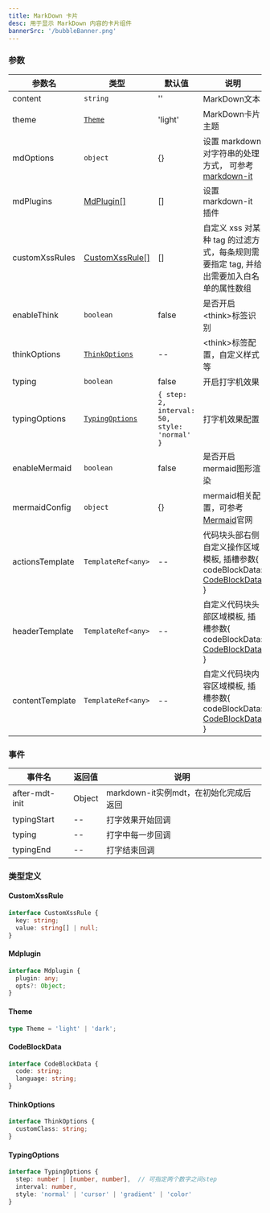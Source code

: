 ```yaml
---
title: MarkDown 卡片
desc: 用于显示 MarkDown 内容的卡片组件
bannerSrc: '/bubbleBanner.png'
---
```



### 参数

| 参数名         | 类型                              | 默认值   | 说明                                                   |
| -------------- | --------------------------------- | -------- | ------------------------------------------------------ |
| content        | `string`                          | ''       | MarkDown文本                                           |
| theme        | [`Theme`](#theme)                          | 'light'       | MarkDown卡片主题                                           |
| mdOptions        | `object`                          | {}       | 设置 markdown 对字符串的处理方式， 可参考[markdown-it](https://www.npmjs.com/package/markdown-it?activeTab=readme)|
| mdPlugins       | [MdPlugin[]](#mdplugin)       | []       | 设置 markdown-it 插件|
| customXssRules       | [CustomXssRule[]](#customxssrule)       | []       | 自定义 xss 对某种 tag 的过滤方式，每条规则需要指定 tag, 并给出需要加入白名单的属性数组|
| enableThink | `boolean`                       | false         | 是否开启\<think\>标签识别                                 |
| thinkOptions | [`ThinkOptions`](#thinkoptions)                       | --         | \<think\>标签配置，自定义样式等                                       |
| typing | `boolean` | false  |  开启打字机效果    |                                       
| typingOptions | [`TypingOptions`](#typingoptions)  | `{ step: 2, interval: 50, style: 'normal' }`   |  打字机效果配置  |     
| enableMermaid | `boolean`                       | false         | 是否开启mermaid图形渲染 |
| mermaidConfig | `object`                       | {}         | mermaid相关配置，可参考[Mermaid](https://mermaid.nodejs.cn/config/usage.html)官网|
| actionsTemplate | `TemplateRef<any>` | --         | 代码块头部右侧自定义操作区域模板, 插槽参数{ codeBlockData: [CodeBlockData](#codeblockdata) }     |
| headerTemplate | `TemplateRef<any>` | --         | 自定义代码块头部区域模板, 插槽参数{ codeBlockData: [CodeBlockData](#codeblockdata) }     |
| contentTemplate | `TemplateRef<any>` | --         | 自定义代码块内容区域模板, 插槽参数{ codeBlockData: [CodeBlockData](#codeblockdata) }     |


### 事件

| 事件名     | 返回值 | 说明               |
| ---------- | ------ | ------------------ |
| after-mdt-init    | Object  | markdown-it实例mdt，在初始化完成后返回     |
| typingStart    | --  | 打字效果开始回调     |
| typing    | --  | 打字中每一步回调     |
| typingEnd    | --  | 打字结束回调     |

### 类型定义

#### CustomXssRule

```ts
interface CustomXssRule {
  key: string;
  value: string[] | null;
}
```

#### Mdplugin

```ts
interface Mdplugin {
  plugin: any;
  opts?: Object;
}

```
#### Theme

```ts
type Theme = 'light' | 'dark';
```

#### CodeBlockData

```ts
interface CodeBlockData {
  code: string;
  language: string;
}
``` 

#### ThinkOptions

```ts
interface ThinkOptions {
  customClass: string;
}
``` 

#### TypingOptions
```ts
interface TypingOptions {
  step: number | [number, number],  // 可指定两个数字之间step
  interval: number,
  style: 'normal' | 'cursor' | 'gradient' | 'color' 
}
```